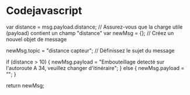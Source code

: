 # Codejavascript
var distance = msg.payload.distance; // Assurez-vous que la charge utile (payload) contient un champ "distance"
var newMsg = {}; // Créez un nouvel objet de message

newMsg.topic = "distance capteur"; // Définissez le sujet du message

if (distance > 10) {
    newMsg.payload = "Embouteillage detecté sur l'autoroute A 34, veuillez changer d'itinéraire";
} else {
    newMsg.payload = "";
}

return newMsg;

